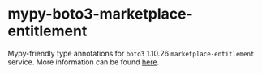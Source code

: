 # mypy-boto3-marketplace-entitlement

Mypy-friendly type annotations for `boto3` 1.10.26 `marketplace-entitlement` service.
More information can be found [here](https://github.com/vemel/mypy_boto3).